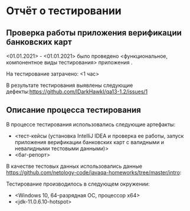 # Отчёт о тестировании <Credit Card Number Validator>

## Проверка работы приложения верификации банковских карт

<01.01.2021> - <01.01.2021> было проведено <функциональное, компонентное виды тестирования> приложения <Credit Card Number Validator>.

На тестирование затрачено: <1 чаc>

В результате тестирования выявлены следующие дефекты:https://github.com/lDarkHawkI/qa13-1.2/issues/1


## Описание процесса тестирования

В процессе тестирования использовались следующие артефакты:
* <тест-кейсы (установка IntelliJ IDEA и проверка ее работы, запуск приложения верификации банковских карт с валидными и невалидными тестовыми данными)>
* <баг-репорт>


В качестве тестовых данных использовались данные <https://github.com/netology-code/javaqa-homeworks/tree/master/intro>:


Тестирование производилось в следующем окружении:
* <Windows 10, 
64-разрядная ОС, процессор х64>
* <jdk-11.0.6.10-hotspot>
